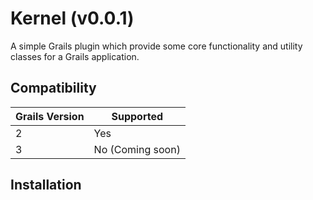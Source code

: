 # Kernel (v0.0.1)

A simple Grails plugin which provide some core functionality and utility classes for a Grails application.

## Compatibility

Grails Version | Supported
--------- | ---------
2         |  Yes
3         |  No (Coming soon)

## Installation

